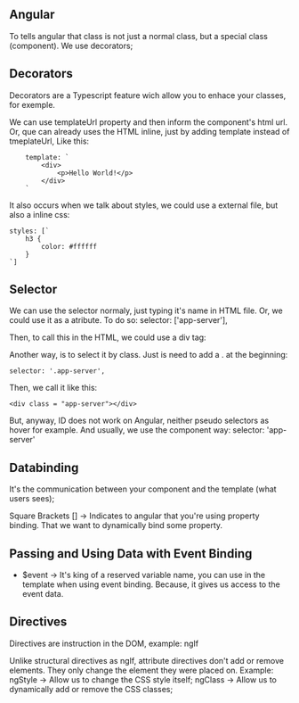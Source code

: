 ## Angular

To tells angular that class is not just a normal class, but a special class (component). We use decorators;

## Decorators

Decorators are a Typescript feature wich allow you to enhace your classes, for exemple.

We can use templateUrl property and then inform the component's html url.
Or, que can already uses the HTML inline, just by adding template instead of tmeplateUrl, Like this:

        template: `
            <div>
                <p>Hello World!</p>
            </div>
        `

It also occurs when we talk about styles, we could use a external file, but also a inline css:

    styles: [`
        h3 {
            color: #ffffff
        }
    `]

## Selector

We can use the selector normaly, just typing it's name in HTML file.
Or, we could use it as a atribute. To do so:
    selector: ['app-server'],

Then, to call this in the HTML, we could use a div tag:
    <div app-server>
    </div>

Another way, is to select it by class. Just is need to add a . at the beginning:

    selector: '.app-server',

Then, we call it like this:
    
    <div class = "app-server"></div>

But, anyway, ID does not work on Angular, neither pseudo selectors as hover for example. And usually, we use the component way: selector: 'app-server'

## Databinding

It's the communication between your component and the template (what users sees);

Square Brackets [] -> Indicates to angular that you're using property binding. That we want to dynamically bind some property.

## Passing and Using Data with Event Binding

- $event -> It's king of a reserved variable name, you can use in the template when using event binding. Because, it gives us access to the event data.

## Directives

Directives are instruction in the DOM, example: ngIf

Unlike structural directives as ngIf, attribute directives don't add or remove elements. They only change the element they were placed on.
Example:
    ngStyle -> Allow us to change the CSS style itself;
    ngClass -> Allow us to dynamically add or remove the CSS classes;

